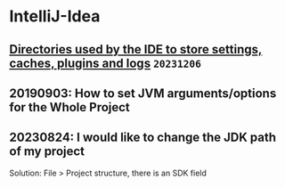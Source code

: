 # IntelliJ-Idea
## [Directories used by the IDE to store settings, caches, plugins and logs](https://intellij-support.jetbrains.com/hc/en-us/articles/206544519-Directories-used-by-the-IDE-to-store-settings-caches-plugins-and-logs) `20231206`

## 20190903: How to set JVM arguments/options for the Whole Project 

## 20230824: I would like to change the JDK path of my project
Solution: File > Project structure, there is an SDK field
